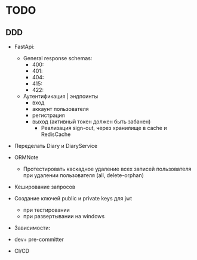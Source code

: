 # TODO
## DDD
- FastApi:
    - General response schemas:
      - 400:
      - 401:
      - 404:
      - 415:
      - 422:
    - Аутентификация | эндпоинты
      - вход
      - аккаунт пользователя
      - регистрация
      - выход (активный токен должен быть забанен)
        - Реализация sign-out, через хранилище в cache и RedisCache
- Переделать Diary и DiaryService
- ORMNote
  - Протестировать каскадное удаление всех записей пользователя при удалении
    пользователя (all, delete-orphan)
- Кеширование запросов
- Создание ключей public и private keys для jwt
  - при тестировании
  - при развертывании на windows

- Зависимости:
- dev+ pre-committer
- CI/CD
